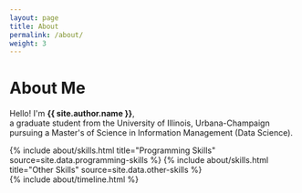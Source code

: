```yaml
---
layout: page
title: About
permalink: /about/
weight: 3
---
```


# **About Me**

Hello! I'm  **{{ site.author.name }}**,<br>
a graduate student from the University of Illinois, Urbana-Champaign pursuing a Master's of Science in Information Management (Data Science).

<div class="row">
{% include about/skills.html title="Programming Skills" source=site.data.programming-skills %}
{% include about/skills.html title="Other Skills" source=site.data.other-skills %}
</div>

<div class="row">
{% include about/timeline.html %}
</div>
